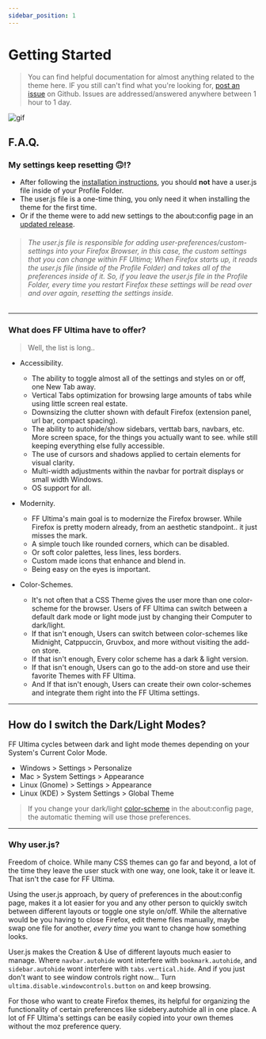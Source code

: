 ```yaml
---
sidebar_position: 1
---
```


# Getting Started

> You can find helpful documentation for almost anything related to the theme here. IF you still can't find what you're looking for, [post an issue](https://github.com/soulhotel/FF-ULTIMA/issues?q=is%3Aissue) on Github. Issues are addressed/answered anywhere between 1 hour to 1 day.

![gif](https://github.com/user-attachments/assets/dc1882e6-6543-41bd-aff7-ded2b96ffb97)

## F.A.Q.

### My settings keep resetting 🙃!?

- After following the [installation instructions](https://github.com/soulhotel/FF-ULTIMA#installation), you should **not** have a user.js file inside of your Profile Folder.
- The user.js file is a one-time thing, you only need it when installing the theme for the first time.
- Or if the theme were to add new settings to the about:config page in an [updated release](https://github.com/soulhotel/FF-ULTIMA/wiki/How-to-Update-the-Theme).

> ###### *The user.js file is responsible for adding user-preferences/custom-settings into your Firefox Browser, in this case, the custom settings that you can change within FF Ultima; When Firefox starts up, it reads the user.js file (inside of the Profile Folder) and takes all of the preferences inside of it. So, if you leave the user.js file in the Profile Folder, every time you restart Firefox these settings will be read over and over again, resetting the settings inside.*

---

### What does FF Ultima have to offer?

> Well, the list is long..

- Accessibility.
  - The ability to toggle almost all of the settings and styles on or off, one New Tab away.
  - Vertical Tabs optimization for browsing large amounts of tabs while using little screen real estate.
  - Downsizing the clutter shown with default Firefox (extension panel, url bar, compact spacing).
  - The ability to autohide/show sidebars, verttab bars, navbars, etc. More screen space, for the things you actually want to see. while still keeping everything else fully accessible.
  - The use of cursors and shadows applied to certain elements for visual clarity.
  - Multi-width adjustments within the navbar for portrait displays or small width Windows.
  - OS support for all.

- Modernity.
  - FF Ultima's main goal is to modernize the Firefox browser. While Firefox is pretty modern already, from an aesthetic standpoint.. it just misses the mark.
  - A simple touch like rounded corners, which can be disabled.
  - Or soft color palettes, less lines, less borders.
  - Custom made icons that enhance and blend in.
  - Being easy on the eyes is important.

- Color-Schemes.
  - It's not often that a CSS Theme gives the user more than one color-scheme for the browser. Users of FF Ultima can switch between a default dark mode or light mode just by changing their Computer to dark/light.
  - If that isn't enough, Users can switch between color-schemes like Midnight, Catppuccin, Gruvbox, and more without visiting the add-on store.
  - If that isn't enough, Every color scheme has a dark & light version.
  - If that isn't enough, Users can go to the add-on store and use their favorite Themes with FF Ultima.
  - And If that isn't enough, Users can create their own color-schemes and integrate them right into the FF Ultima settings.

---

## How do I switch the Dark/Light Modes?

FF Ultima cycles between dark and light mode themes depending on your System's Current Color Mode.
- Windows > Settings > Personalize
- Mac > System Settings > Appearance
- Linux (Gnome) > Settings > Appearance
- Linux (KDE) > System Settings > Global Theme
> If you change your dark/light [color-scheme](https://github.com/soulhotel/FF-ULTIMA/wiki/Color-Schemes) in the about:config page, the automatic theming will use those preferences.

---

### Why user.js?

Freedom of choice. While many CSS themes can go far and beyond, a lot of the time they leave the user stuck with one way, one look, take it or leave it. That isn't the case for FF Ultima.

Using the user.js approach, by query of preferences in the about:config page, makes it a lot easier for you and any other person to quickly switch between different layouts or toggle one style on/off. While the alternative would be you having to close Firefox, edit theme files manually, maybe swap one file for another, *every time* you want to change how something looks.

User.js makes the Creation & Use of different layouts much easier to manage. Where `navbar.autohide` wont interfere with `bookmark.autohide`, and `sidebar.autohide` wont interfere with `tabs.vertical.hide`. And if you just don't want to see window controls right now... Turn `ultima.disable.windowcontrols.button` `on` and keep browsing.

For those who want to create Firefox themes, its helpful for organizing the functionality of certain preferences like sidebery.autohide all in one place. A lot of FF Ultima's settings can be easily copied into your own themes without the moz preference query.
